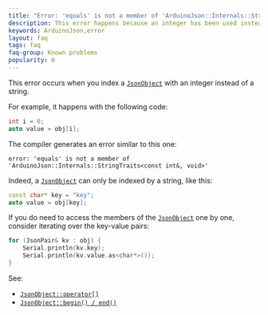 ```yaml
---
title: "Error: 'equals' is not a member of 'ArduinoJson::Internals::StringTraits&lt;const int&, void&gt;'"
description: This error happens because an integer has been used instead of a string.
keywords: ArduinoJson,error
layout: faq
tags: faq
faq-group: Known problems
popularity: 0
---
```


This error occurs when you index a [`JsonObject`]({{site.baseurl}}/api/jsonobject/) with an integer instead of a string.

For example, it happens with the following code:

```c++
int i = 0;
auto value = obj[i];
```

The compiler generates an error similar to this one:

    error: 'equals' is not a member of 'ArduinoJson::Internals::StringTraits<const int&, void>'

Indeed, a [`JsonObject`]({{site.baseurl}}/api/jsonobject/) can only be indexed by a string, like this:

```c++
const char* key = "key";
auto value = obj[key];
```

If you do need to access the members of the [`JsonObject`]({{site.baseurl}}/api/jsonobject/) one by one, consider iterating over the key-value pairs:

```c++
for (JsonPair& kv : obj) {
    Serial.println(kv.key);
    Serial.println(kv.value.as<char*>());
}
```

See:

* [`JsonObject::operator[]`]({{site.baseurl}}/api/jsonobject/subscript/)
* [`JsonObject::begin() / end()`]({{site.baseurl}}/api/jsonobject/begin_end/)
